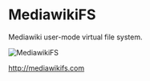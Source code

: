 MediawikiFS
===========

Mediawiki user-mode virtual file system.




![MediawikiFS](http://mediawikifs.com/img/mw_logo.png)

http://mediawikifs.com
